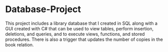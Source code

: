 # Database-Project
This project includes a library database that I created in SQL along with a GUI created with C# that can be used to view tables, perform insertion, deletions, and queries, and to execute views, functions, and stored procedures. There is also a trigger that updates the number of copies in the book relation.
